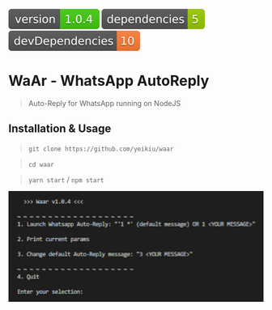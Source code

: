 <img src=".ci/npm-version-badge.svg" /> <img src=".ci/npm-dependencies-badge.svg" /> <img src=".ci/npm-devdependencies-badge.svg" />

# WaAr - WhatsApp AutoReply

> Auto-Reply for WhatsApp running on NodeJS

## Installation & Usage

> `git clone https://github.com/yeikiu/waar`

> `cd waar`

> `yarn start` / `npm start`

<img width="600" alt="waar preview" src=".ci/menu_sample.png">
